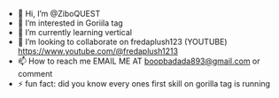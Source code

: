 - 👋 Hi, I’m @ZiboQUEST
- 👀 I’m interested in Goriila tag 
- 🌱 I’m currently learning vertical
- 💞️ I’m looking to collaborate on fredaplush123 (YOUTUBE) https://www.youtube.com/@fredaplush1213
- 📫 How to reach me EMAIL ME  AT boopbadada893@gmail.com or comment
- ⚡ fun fact: did you know every ones first skill on gorilla tag is running 

<!---
ZiboQUEST/ZiboQUEST is a ✨ special ✨ repository because its `README.md` (this file) appears on your GitHub profile.
You can click the Preview link to take a look at your changes.
--->

